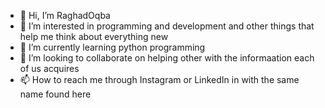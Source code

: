 - 👋 Hi, I’m RaghadOqba
- 👀 I’m interested in programming and development and other things that help me think about everything new 
- 🌱 I’m currently learning python programming 
- 💞️ I’m looking to collaborate on helping other with the informaation each of us acquires 
- 📫 How to reach me through Instagram or LinkedIn in with the same name found here 
  

